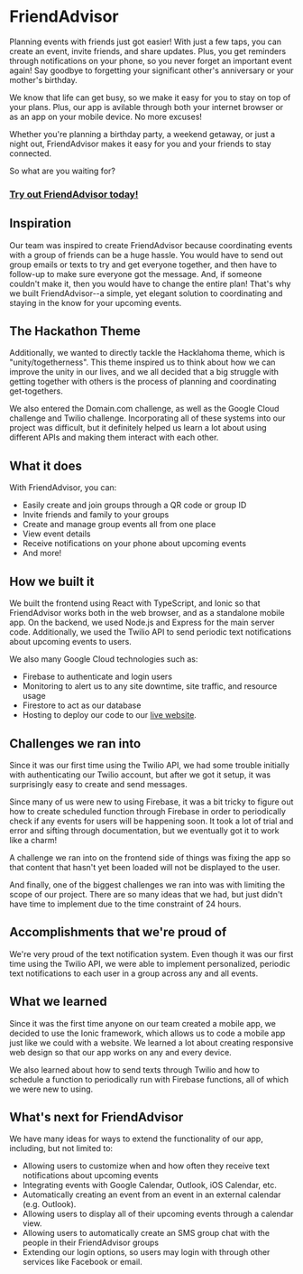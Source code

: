 # FriendAdvisor
Planning events with friends just got easier! With just a few taps, you can create an event, invite friends, and share updates. Plus, you get reminders through notifications on your phone, so you never forget an important event again! Say goodbye to forgetting your significant other's anniversary or your mother's birthday.

We know that life can get busy, so we make it easy for you to stay on top of your plans. Plus, our app is avilable through both your internet browser or as an app on your mobile device. No more excuses!

Whether you're planning a birthday party, a weekend getaway, or just a night out, FriendAdvisor makes it easy for you and your friends to stay connected.

So what are you waiting for? 
### [Try out FriendAdvisor today!](https://friendadvisor.tech)

## Inspiration
Our team was inspired to create FriendAdvisor because coordinating events with a group of friends can be a huge hassle. You would have to send out group emails or texts to try and get everyone together, and then have to follow-up to make sure everyone got the message. And, if someone couldn't make it, then you would have to change the entire plan! 
That's why we built FriendAdvisor--a simple, yet elegant solution to coordinating and staying in the know for your upcoming events. 

## The Hackathon Theme
Additionally, we wanted to directly tackle the Hacklahoma theme, which is "unity/togetherness". This theme inspired us to think about how we can improve the unity in our lives, and we all decided that a big struggle with getting together with others is the process of planning and coordinating get-togethers.

We also entered the Domain.com challenge, as well as the Google Cloud challenge and Twilio challenge. Incorporating all of these systems into our project was difficult, but it definitely helped us learn a lot about using different APIs and making them interact with each other.

## What it does
With FriendAdvisor, you can:
- Easily create and join groups through a QR code or group ID
- Invite friends and family to your groups
- Create and manage group events all from one place
- View event details
- Receive  notifications on your phone about upcoming events
- And more!

## How we built it
We built the frontend using React with TypeScript, and Ionic so that FriendAdvisor works both in the web browser, and as a standalone mobile app.
On the backend, we used Node.js and Express for the main server code. Additionally, we used the Twilio API to send periodic text notifications about upcoming events to users.

We also many Google Cloud technologies such as:
- Firebase to authenticate and login users
- Monitoring to alert us to any site downtime, site traffic, and resource usage
- Firestore to act as our database
- Hosting to deploy our code to our [live website](https://friendadvisor.tech). 

## Challenges we ran into
Since it was our first time using the Twilio API, we had some trouble initially with authenticating our Twilio account, but after we got it setup, it was surprisingly easy to create and send messages.

Since many of us were new to using Firebase, it was a bit tricky to figure out how to create scheduled function through Firebase in order to periodically check if any events for users will be happening soon. It took a lot of trial and error and sifting through documentation, but we eventually got it to work like a charm!

A challenge we ran into on the frontend side of things was fixing the app so that content that hasn't yet been loaded will not be displayed to the user.

And finally, one of the biggest challenges we ran into was with limiting the scope of our project. There are so many ideas that we had, but just didn't have time to implement due to the time constraint of 24 hours.

## Accomplishments that we're proud of
We're very proud of the text notification system. Even though it was our first time using the Twilio API, we were able to implement personalized, periodic text notifications to each user in a group across any and all events.

## What we learned
Since it was the first time anyone on our team created a mobile app, we decided to use the Ionic framework, which allows us to code a mobile app just like we could with a website. We learned a lot about creating responsive web design so that our app works on any and every device.

We also learned about how to send texts through Twilio and how to schedule a function to periodically run with Firebase functions, all of which we were new to using.

## What's next for FriendAdvisor
We have many ideas for ways to extend the functionality of our app, including, but not limited to:
- Allowing users to customize when and how often they receive text notifications about upcoming events
- Integrating events with Google Calendar, Outlook, iOS Calendar, etc.
- Automatically creating an event from an event in an external calendar (e.g. Outlook).
- Allowing users to display all of their upcoming events through a calendar view. 
- Allowing users to automatically create an SMS group chat with the people in their FriendAdvisor groups
- Extending our login options, so users may login with through other services like Facebook or email.
